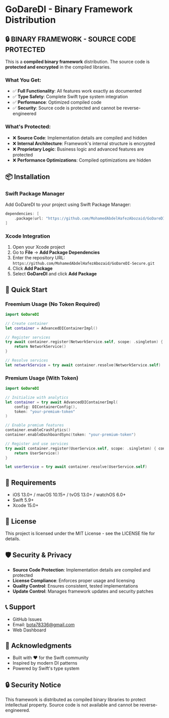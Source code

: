 # GoDareDI - Binary Framework Distribution

## 🔒 **BINARY FRAMEWORK - SOURCE CODE PROTECTED**

This is a **compiled binary framework** distribution. The source code is **protected and encrypted** in the compiled libraries.

### What You Get:
- ✅ **Full Functionality**: All features work exactly as documented
- ✅ **Type Safety**: Complete Swift type system integration
- ✅ **Performance**: Optimized compiled code
- ✅ **Security**: Source code is protected and cannot be reverse-engineered

### What's Protected:
- ❌ **Source Code**: Implementation details are compiled and hidden
- ❌ **Internal Architecture**: Framework's internal structure is encrypted
- ❌ **Proprietary Logic**: Business logic and advanced features are protected
- ❌ **Performance Optimizations**: Compiled optimizations are hidden

## 📦 Installation

### Swift Package Manager

Add GoDareDI to your project using Swift Package Manager:

```swift
dependencies: [
    .package(url: "https://github.com/MohamedAbdelHafezAbozaid/GoDareDI-Secure.git", from: "1.0.12")
]
```

### Xcode Integration

1. Open your Xcode project
2. Go to **File** → **Add Package Dependencies**
3. Enter the repository URL: `https://github.com/MohamedAbdelHafezAbozaid/GoDareDI-Secure.git`
4. Click **Add Package**
5. Select **GoDareDI** and click **Add Package**

## 🎯 Quick Start

### Freemium Usage (No Token Required)

```swift
import GoDareDI

// Create container
let container = AdvancedDIContainerImpl()

// Register services
try await container.register(NetworkService.self, scope: .singleton) { container in
    return NetworkService()
}

// Resolve services
let networkService = try await container.resolve(NetworkService.self)
```

### Premium Usage (With Token)

```swift
import GoDareDI

// Initialize with analytics
let container = try await AdvancedDIContainerImpl(
    config: DIContainerConfig(),
    token: "your-premium-token"
)

// Enable premium features
container.enableCrashlytics()
container.enableDashboardSync(token: "your-premium-token")

// Register and use services
try await container.register(UserService.self, scope: .singleton) { container in
    return UserService()
}

let userService = try await container.resolve(UserService.self)
```

## 🔧 Requirements

- iOS 13.0+ / macOS 10.15+ / tvOS 13.0+ / watchOS 6.0+
- Swift 5.9+
- Xcode 15.0+

## 📄 License

This project is licensed under the MIT License - see the LICENSE file for details.

## 🛡️ Security & Privacy

- **Source Code Protection**: Implementation details are compiled and protected
- **License Compliance**: Enforces proper usage and licensing
- **Quality Control**: Ensures consistent, tested implementations
- **Update Control**: Manages framework updates and security patches

## 📞 Support

- GitHub Issues
- Email: bota78336@gmail.com
- Web Dashboard

## 🎉 Acknowledgments

- Built with ❤️ for the Swift community
- Inspired by modern DI patterns
- Powered by Swift's type system

## 🔒 Security Notice

This framework is distributed as compiled binary libraries to protect intellectual property. Source code is not available and cannot be reverse-engineered.